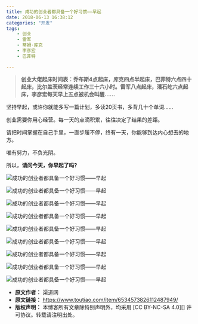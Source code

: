 ```yaml
---
title: 成功的创业者都具备一个好习惯——早起
date: 2018-06-13 16:38:12
categories: "开发"
tags:
	- 创业
	- 雷军
	- 蒂姆·库克
	- 李彦宏
	- 巴菲特

---
```


> **创业大佬起床时间表：乔布斯4点起床，库克四点半起床，巴菲特六点四十起床，比尔盖茨经常连续工作三十六小时。雷军八点起床，潘石屹六点起床，李彦宏每天早上五点被机会叫醒......**

坚持早起，或许你就能多写一篇计划，多读20页书，多背几十个单词……

创业需要你用心经营。每一天的点滴积累，往往决定了结果的差距。

请把时间掌握在自己手里，一直步履不停，终有一天，你能够到达内心想去的地方。

唯有努力，不负光阴。

所以，**请问今天，你早起了吗?**

![成功的创业者都具备一个好习惯——早起][VQY6-BUBB-J6BY.jpg]

![成功的创业者都具备一个好习惯——早起][NN7B-7ZQM-FJJQ.jpg]

![成功的创业者都具备一个好习惯——早起][JVZQ-YIVA-YFUB.jpg]

![成功的创业者都具备一个好习惯——早起][RI22-UV3I-ZE63.jpg]

![成功的创业者都具备一个好习惯——早起][F736-VIQY-7R3U.jpg]

![成功的创业者都具备一个好习惯——早起][UIJV-UVRU-MFN2.jpg]

![成功的创业者都具备一个好习惯——早起][MMME-RQFA-VMBR.jpg]

![成功的创业者都具备一个好习惯——早起][J2QZ-IVUB-VBJI.jpg]

![成功的创业者都具备一个好习惯——早起][3MRJ-F2Y7-ZQF3.jpg]


[VQY6-BUBB-J6BY.jpg]: static/resources/crawler/VQY6-BUBB-J6BY.jpg
[NN7B-7ZQM-FJJQ.jpg]: static/resources/crawler/NN7B-7ZQM-FJJQ.jpg
[JVZQ-YIVA-YFUB.jpg]: static/resources/crawler/JVZQ-YIVA-YFUB.jpg
[RI22-UV3I-ZE63.jpg]: static/resources/crawler/RI22-UV3I-ZE63.jpg
[F736-VIQY-7R3U.jpg]: static/resources/crawler/F736-VIQY-7R3U.jpg
[UIJV-UVRU-MFN2.jpg]: static/resources/crawler/UIJV-UVRU-MFN2.jpg
[MMME-RQFA-VMBR.jpg]: static/resources/crawler/MMME-RQFA-VMBR.jpg
[J2QZ-IVUB-VBJI.jpg]: static/resources/crawler/J2QZ-IVUB-VBJI.jpg
[3MRJ-F2Y7-ZQF3.jpg]: static/resources/crawler/3MRJ-F2Y7-ZQF3.jpg
 *  **原文作者：** 渠道网
 *  **原文链接：** https://www.toutiao.com/item/6534573826112487949/
 *  **版权声明：** 本博客所有文章除特别声明外，均采用 [CC BY-NC-SA 4.0][] 许可协议。转载请注明出处。
